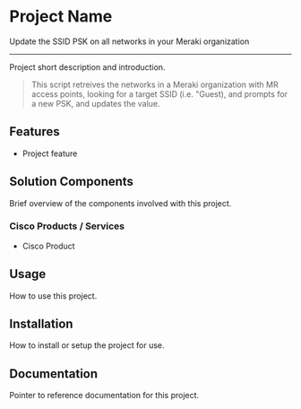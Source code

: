 # Project Name

Update the SSID PSK on all networks in your Meraki organization

---

Project short description and introduction.

> This script retreives the networks in a Meraki organization with MR access points, looking for a target SSID (i.e. "Guest), and prompts for a new PSK, and updates the value.

## Features

- Project feature

## Solution Components

Brief overview of the components involved with this project.

### Cisco Products / Services

- Cisco Product

## Usage

How to use this project.

## Installation

How to install or setup the project for use.

## Documentation

Pointer to reference documentation for this project.
